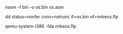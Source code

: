 nasm -f bin -o os.bin os.asm


dd status=noxfer conv=notrunc if=os.bin of=mikeos.flp


qemu-system-i386 -fda mikeos.flp
